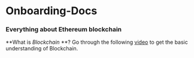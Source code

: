 # Onboarding-Docs
### Everything about Ethereum blockchain

**What is _Blockchain_ **?
Go through the following [video](https://www.youtube.com/watch?v=SSo_EIwHSd4) to get the basic understanding of Blockchain.




